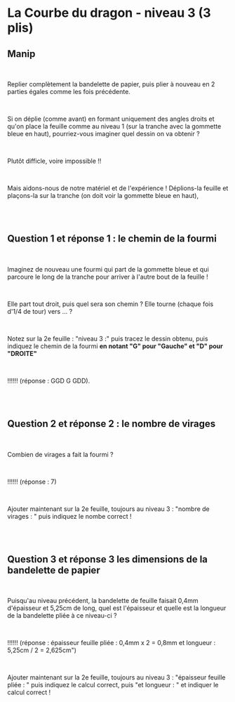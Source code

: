 # La Courbe du dragon - niveau 3 (3 plis)

## Manip

<br>

Replier complètement la bandelette de papier, puis plier à nouveau en 2 parties égales comme les fois précédente.

<br>

Si on déplie (comme avant) en formant uniquement des angles droits et qu'on place la feuille comme au niveau 1 (sur la tranche avec la gommette bleue en haut), pourriez-vous imaginer quel dessin on va obtenir ?

<br>

Plutôt difficle, voire impossible !!

<br>

Mais aidons-nous de notre matériel et de l'expérience ! Déplions-la feuille et plaçons-la sur la tranche (on doit voir la gommette bleue en haut), 

<br><br>

## Question 1 et réponse 1 : le chemin de la fourmi

<br>

Imaginez de nouveau une fourmi qui part de la gommette bleue et qui parcoure le long de la tranche pour arriver à l'autre bout de la feuille !

<br>

Elle part tout droit, puis quel sera son chemin ? Elle tourne (chaque fois d'1/4 de tour) vers ... ?

<br>

Notez sur la 2e feuille : "niveau 3 :" puis tracez le dessin obtenu, puis indiquez le chemin de la fourmi  **en notant "G" pour "Gauche" et "D" pour "DROITE"**

<br>

!!!!!! (réponse : GGD G GDD).

<br><br>

## Question 2 et réponse 2 : le nombre de virages

<br>

Combien de virages a fait la fourmi ?

<br>

!!!!!! (réponse : 7)

<br>

Ajouter maintenant sur la 2e feuille, toujours au niveau 3 : "nombre de virages : " puis indiquez le nombe correct ! 

<br><br>

## Question 3 et réponse 3 les dimensions de la bandelette de papier

<br>

Puisqu'au niveau précédent, la bandelette de feuille faisait 0,4mm d'épaisseur et 5,25cm de long, quel est l'épaisseur et quelle est la longueur de la bandelette pliée à ce niveau-ci ?

<br>

!!!!!! (réponse : épaisseur feuille pliée : 0,4mm x 2 = 0,8mm et longueur : 5,25cm / 2 = 2,625cm")

<br>

Ajouter maintenant sur la 2e feuille, toujours au niveau 3 : "épaisseur feuille pliée : " puis indiquez le calcul correct, puis "et longueur : " et indiquer le calcul correct !
